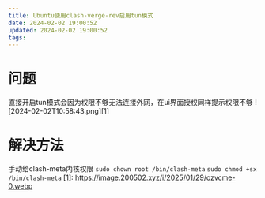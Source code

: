 ```yaml
---
title: Ubuntu使用clash-verge-rev启用tun模式
date: 2024-02-02 19:00:52
updated: 2024-02-02 19:00:52
tags:
---
```

# 问题
直接开启tun模式会因为权限不够无法连接外网，在ui界面授权同样提示权限不够
![2024-02-02T10:58:43.png][1]
# 解决方法
手动给clash-meta内核权限
`sudo chown root /bin/clash-meta`
`sudo chmod +sx /bin/clash-meta`
  [1]: https://image.200502.xyz/i/2025/01/29/ozvcme-0.webp